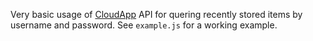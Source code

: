Very basic usage of [CloudApp](http://getCloudApp.com) API for quering recently stored items by username and password. See `example.js` for a working example. 